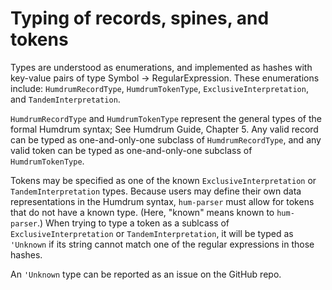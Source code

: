 # Typing of records, spines, and tokens
Types are understood as enumerations, and implemented as hashes with key-value
pairs of type Symbol -> RegularExpression. These enumerations include:
`HumdrumRecordType`, `HumdrumTokenType`, `ExclusiveInterpretation`, and
`TandemInterpretation`.

`HumdrumRecordType` and `HumdrumTokenType` represent the general types of the
formal Humdrum syntax; See Humdrum Guide, Chapter 5. Any valid record can be
typed as one-and-only-one subclass of `HumdrumRecordType`, and any valid token
can be typed as one-and-only-one subclass of `HumdrumTokenType`.

Tokens may be specified as one of the known `ExclusiveInterpretation` or
`TandemInterpretation` types. Because users may define their own data
representations in the Humdrum syntax, `hum-parser` must allow for tokens that
do not have a known type. (Here, "known" means known to `hum-parser`.) When
trying to type a token as a sublcass of `ExclusiveInterpretation` or
`TandemInterpretation`, it will be typed as `'Unknown` if its string cannot
match one of the regular expressions in those hashes.

An `'Unknown` type can be reported as an issue on the GitHub repo.
